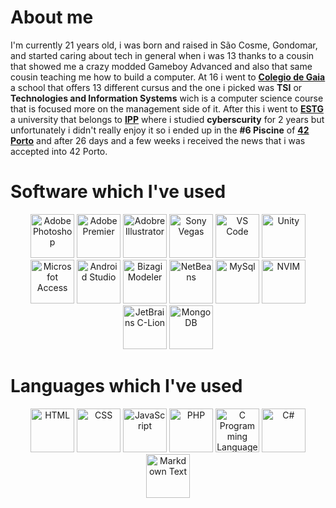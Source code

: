 <h1>About me</h1>
I'm currently 21 years old, i was born and raised in São Cosme, Gondomar, and started caring about tech in general when i was 13 thanks to a cousin that showed me a crazy modded Gameboy Advanced and also that same cousin teaching me how to build a computer. At 16 i went to <b><a href="https://www.colgaia.pt/">Colegio de Gaia</a></b> a school that offers 13 different cursus and the one i picked was <b>TSI</b> or <b>Technologies and Information Systems</b> wich is a computer science course that is focused more on the management side of it. After this i went to <b><a href="https://www.estg.ipp.pt/">ESTG</a></b> a university that belongs to <b><a href="https://www.ipp.pt/">IPP</a></b> where i studied <b>cyberscurity</b> for 2 years but unfortunately i didn't really enjoy it so i ended up in the <b>#6 Piscine</b> of <b><a href="https://42porto.com/">42 Porto</a></b> and after 26 days and a few weeks i received the news that i was accepted into 42 Porto.

<h1>Software which I've used</h1>
<div align=center>
	<a href="https://www.adobe.com/pt/products/photoshop.html"><img src="https://i.imgur.com/E6exww4.png" height="70px" width="70px" alt="Adobe Photoshop"></a>
	<a href="https://www.adobe.com/pt/products/premiere.html"><img src="https://i.imgur.com/7IzFfNZ.png" height="70px" width="70px" alt="Adobe Premier"></a>
	<a href="https://www.adobe.com/pt/products/illustrator.html"><img src="https://i.imgur.com/QGU1AQg.png" height="70px" width="70px" alt="Adobre Illustrator"></a>
	<a href="https://www.vegascreativesoftware.com/pt/"><img src="https://i.imgur.com/XichCbP.png" height="70px" widht="70px" alt="Sony Vegas"></a>
	<a href="https://code.visualstudio.com/"><img src="https://i.imgur.com/yY111FZ.png" height="70px" widht="70px" alt="VS Code"></a>
	<a href="https://unity.com/"><img src="https://i.imgur.com/ZWwWOY6.png" height="70px" widht="70px" alt="Unity"></a>
	<a href="https://www.microsoft.com/pt-pt/microsoft-365/access"><img src="https://i.imgur.com/j8Cp7XA.png" height="70px" width="70px" alt="Microsfot Access"></a>
	<a href="https://developer.android.com/studio"><img src="https://i.imgur.com/uTRUBA9.png" height="70px" widht="70px" alt="Android Studio"></a>
	<a href="https://www.bizagi.com/pt/plataforma/modeler"><img src="https://i.imgur.com/xjgnUTX.png" height="70px" widht="70px" alt="Bizagi Modeler"></a>
	<a href="https://netbeans.apache.org/"><img src="https://i.imgur.com/kTFUfwF.png" height="70px" widht="70px" alt="NetBeans"></a>
	<a href="https://www.mysql.com/"><img src="https://i.imgur.com/W19NTz7.png" height="70px" width="70px" alt="MySql"></a>
	<a href="https://https://neovim.io//"><img src="https://i.imgur.com/uxnJaQz.png" height="70px" width="70px" alt="NVIM"></a>
	<a href="https://www.jetbrains.com/clion/"><img src="https://i.imgur.com/FEabgH9.png" height="70px" width="70px" alt="JetBrains C-Lion"></a>
	<a href="https://www.mongodb.com/"><img src="https://i.imgur.com/KvEq2hG.png" height="70px" width="70px" alt="Mongo DB"></a>
</div>

<h1>Languages which I've used</h1>
<div align=center>
	<img src="https://i.imgur.com/wgik4Wp.png" height="70px" widht="70px" alt="HTML">
	<img src="https://i.imgur.com/IycOl6h.png" height="70px" widht="70px" alt="CSS">
	<img src="https://i.imgur.com/eJU75IJ.png" height="70px" widht="70px" alt="JavaScript">
	<img src="https://i.imgur.com/5zvrsTa.png" height="70px" widht="70px" alt="PHP">
	<a href="https://en.wikipedia.org/wiki/The_C_Programming_Language"><img src="https://i.imgur.com/2tkmLF2.png" height="70px" widht="70px" alt="C Programming Language"></a>
	<img src="https://i.imgur.com/t7Bm9Ln.png" width="70px" alt ="C#">
	<img src="https://i.imgur.com/V8YzLDo.png" width="70px" alt ="Markdown Text">
</div>

<!--![GitHub stats](https://github-readme-stats.vercel.app/api?username=mota494&show_icons=true&theme=radical)-->
<!--![Top Langs](https://github-readme-stats.vercel.app/api/top-langs/?username=mota494)](https://github.com/anuraghazra/github-readme-stats)-->
<!--<img src="https://profile-counter.glitch.me/paulorsfaria/count.svg" />-->
